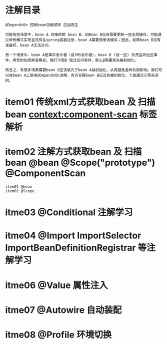 #  注解目录
    @DependsOn 控制bean加载顺序 应运而生
    
    可能有些场景中，bean A 间接依赖 bean B。如Bean B应该需要更新一些全局缓存，可能通过单例模式实现且没有在spring容器注册，bean A需要使用该缓存；因此，如果bean B没有准备好，bean A无法访问。
    
    另一个场景中，bean A是事件发布者（或JMS发布者），bean B (或一些) 负责监听这些事件，典型的如观察者模式。我们不想B 错过任何事件，那么B需要首先被初始化。
    
    简言之，有很多场景需要bean B应该被先于bean A被初始化，从而避免各种负面影响。我们可以在bean A上使用@DependsOn注解，告诉容器bean B应该先被初始化。下面通过示例来说明。


#  item01   传统xml方式获取bean 及 扫描bean  <context:component-scan> 标签解析
  
# item02    注解方式获取bean 及 扫描bean  @bean   @Scope("prototype")   @ComponentScan
    item01 @bean  
    item02 @Scope  

# itme03    @Conditional 注解学习

# itme04    @Import ImportSelector ImportBeanDefinitionRegistrar   等注解学习


# itme06    @Value 属性注入

# itme07    @Autowire 自动装配

# itme08    @Profile  环境切换






















